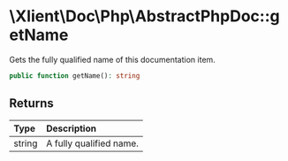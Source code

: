 # \\Xlient\\Doc\\Php\\AbstractPhpDoc::getName

Gets the fully qualified name of this documentation item.

```php
public function getName(): string
```

## Returns

| Type | Description |
| :--- | :--- |
| string | A fully qualified name. |